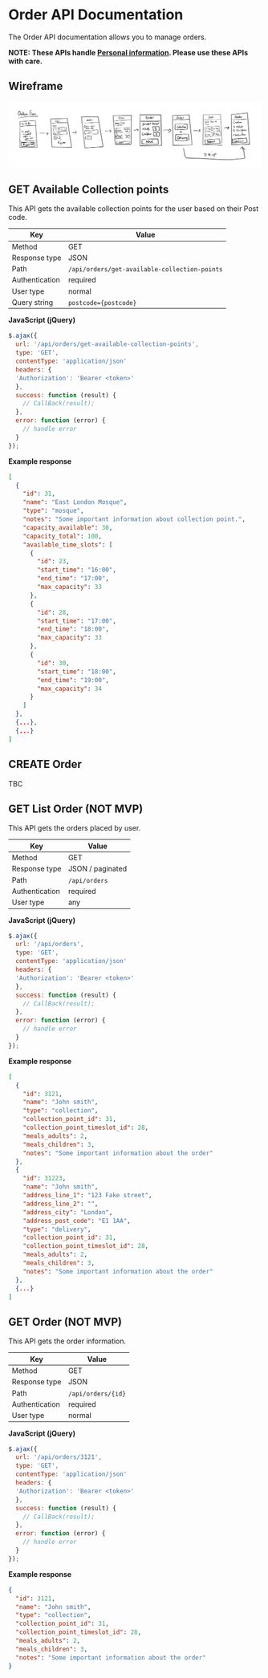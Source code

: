 # Order API Documentation

The Order API documentation allows you to manage orders.

<strong>NOTE: These APIs handle [Personal information](https://ico.org.uk/for-organisations/guide-to-data-protection/guide-to-the-general-data-protection-regulation-gdpr/key-definitions/what-is-personal-data/). Please use these APIs with care.</strong>

## Wireframe

<img src="./assets/share_your_iftar_-_order_flow_.png" />

## GET Available Collection points

This API gets the available collection points for the user based on their Post code.

| Key     | Value    |
| -------------   |-------------|
| Method          | GET |
| Response type   | JSON |
| Path            | `/api/orders/get-available-collection-points` |
| Authentication  | required |
| User type       | normal    |
| Query string    | `postcode={postcode}` |

**JavaScript (jQuery)**

```javascript
$.ajax({
  url: '/api/orders/get-available-collection-points',
  type: 'GET',
  contentType: 'application/json'
  headers: {
  'Authorization': 'Bearer <token>'
  },
  success: function (result) {
    // CallBack(result);
  },
  error: function (error) {
    // handle error
  }
});
```

**Example response**

```json
[
  {
    "id": 31,
    "name": "East London Mosque",
    "type": "mosque",
    "notes": "Some important information about collection point.",
    "capacity_available": 30,
    "capacity_total": 100,
    "available_time_slots": [
      {
        "id": 23,
        "start_time": "16:00",
        "end_time": "17:00",
        "max_capacity": 33
      },
      {
        "id": 28,
        "start_time": "17:00",
        "end_time": "18:00",
        "max_capacity": 33
      },
      {
        "id": 30,
        "start_time": "18:00",
        "end_time": "19:00",
        "max_capacity": 34
      }
    ]
  },
  {...},
  {...}
]
```

## CREATE Order

TBC

## GET List Order (NOT MVP)

This API gets the orders placed by user.

| Key     | Value    |
| -------------   |-------------|
| Method          | GET |
| Response type   | JSON / paginated |
| Path            | `/api/orders` |
| Authentication  | required |
| User type       | any      |

**JavaScript (jQuery)**

```javascript
$.ajax({
  url: '/api/orders',
  type: 'GET',
  contentType: 'application/json'
  headers: {
  'Authorization': 'Bearer <token>'
  },
  success: function (result) {
    // CallBack(result);
  },
  error: function (error) {
    // handle error
  }
});
```

**Example response**

```json
[
  {
    "id": 3121,
    "name": "John smith",
    "type": "collection",
    "collection_point_id": 31,
    "collection_point_timeslot_id": 28,
    "meals_adults": 2,
    "meals_children": 3,
    "notes": "Some important information about the order"
  },
  {
    "id": 31223,
    "name": "John smith",
    "address_line_1": "123 Fake street",
    "address_line_2": "",
    "address_city": "London",
    "address_post_code": "E1 1AA",
    "type": "delivery",
    "collection_point_id": 31,
    "collection_point_timeslot_id": 28,
    "meals_adults": 2,
    "meals_children": 3,
    "notes": "Some important information about the order"
  },
  {...}
]
```

## GET Order (NOT MVP)

This API gets the order information.

| Key     | Value    |
| -------------   |-------------|
| Method          | GET |
| Response type   | JSON |
| Path            | `/api/orders/{id}` |
| Authentication  | required |
| User type       | normal   |

**JavaScript (jQuery)**

```javascript
$.ajax({
  url: '/api/orders/3121',
  type: 'GET',
  contentType: 'application/json'
  headers: {
  'Authorization': 'Bearer <token>'
  },
  success: function (result) {
    // CallBack(result);
  },
  error: function (error) {
    // handle error
  }
});
```

**Example response**

```json
{
  "id": 3121,
  "name": "John smith",
  "type": "collection",
  "collection_point_id": 31,
  "collection_point_timeslot_id": 28,
  "meals_adults": 2,
  "meals_children": 3,
  "notes": "Some important information about the order"
}
```
